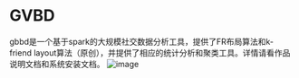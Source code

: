 # GVBD
gbbd是一个基于spark的大规模社交数据分析工具，提供了FR布局算法和k-friend layout算法（原创），并提供了相应的统计分析和聚类工具。详情请看作品说明文档和系统安装文档。
![image](https://github.com/luckyJerryChen/GVBD/blob/master/gvbd.png)
